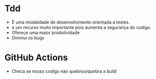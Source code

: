# Tdd 
* È uma modalidade de desenvolvimento orientada a testes.
* e um recurso muito importante pois aumenta a segurança do codigo.
* Ofereçe uma maior produtividade 
* Diminui os bugs 

# GitHub Actions
* Checa se nosso codigo não quebrou/quebra a build